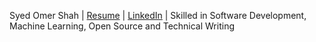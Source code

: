 Syed Omer Shah | [Resume](https://drive.google.com/file/d/1P5U2Ya_Yh0KTKtGro3PtnTHexW_OjSwH/view?usp=drivesdk) | [LinkedIn](https://www.linkedin.com/in/syed-omer-shah) | Skilled in Software Development, Machine Learning, Open Source and Technical Writing
